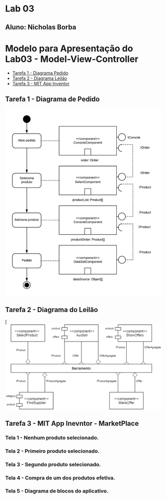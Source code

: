 # Lab 03
## Aluno: Nicholas Borba

# Modelo para Apresentação do Lab03 - Model-View-Controller
* [Tarefa 1 - Diagrama Pedido]()
* [Tarefa 2 - Diagrama Leilão]()
* [Tarefa 3 - MIT App Inventor]() 

## Tarefa 1 - Diagrama de Pedido

![Diagrama de Pedido](images/diagrama_pedido.png)

## Tarefa 2 - Diagrama do Leilão

[![Diagrama do Leilão](images/diagrama_leilao.png)

## Tarefa 3 - MIT App Inevntor - MarketPlace

### Tela 1 - Nenhum produto selecionado.
### Tela 2 - Primeiro produto selecionado.
### Tela 3 - Segundo produto selecionado.
### Tela 4 - Compra de um dos produtos efetiva.
### Tela 5 - Diagrama de blocos do aplicativo.
